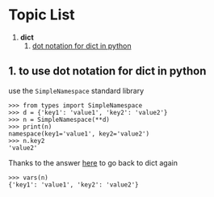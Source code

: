 # Topic List
1. **dict**
    1. [dot notation for dict in python](#list_01)
    
    
<a name='list_01'></a>

## 1. to use dot notation for dict in python

use the `SimpleNamespace` standard library

~~~~
>>> from types import SimpleNamespace
>>> d = {'key1': 'value1', 'key2': 'value2'}
>>> n = SimpleNamespace(**d)
>>> print(n)
namespace(key1='value1', key2='value2')
>>> n.key2
'value2'
~~~~
Thanks to the answer [here](https://stackoverflow.com/questions/16279212/how-to-use-dot-notation-for-dict-in-python)
to go back to dict again
~~~~
>>> vars(n)
{'key1': 'value1', 'key2': 'value2'}
~~~~
